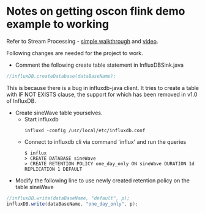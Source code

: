 # Notes on getting oscon flink demo example to working

Refer to Stream Processing - [simple walkthrough](http://data-artisans.com/robust-stream-processing-flink-walkthrough/) and [video](https://www.youtube.com/watch?v=fstKKxvY23c).

Following changes are needed for the project to work.
* Comment the following create table statement in InfluxDBSink.java
```java
//influxDB.createDatabase(dataBaseName);
```
This is because there is a bug in influxdb-java client. It tries to create a table with IF NOT EXISTS clause, the support for which has been removed in v1.0 of InfluxDB.
* Create sineWave table yourselves.
  * Start influxdb
    ```
    influxd -config /usr/local/etc/influxdb.conf
    ```
  * Connect to influxdb cli via command 'influx' and run the queries
    ```
    $ influx
    > CREATE DATABASE sineWave 
    > CREATE RETENTION POLICY one_day_only ON sineWave DURATION 1d REPLICATION 1 DEFAULT
    ```
* Modify the following line to use newly created retention policy on the table sineWave
```java
//influxDB.write(dataBaseName, "default", p);
influxDB.write(dataBaseName, "one_day_only", p);
```